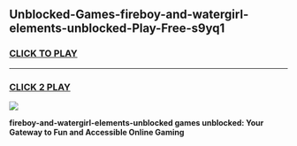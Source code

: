
## Unblocked-Games-fireboy-and-watergirl-elements-unblocked-Play-Free-s9yq1
<h3>
<a href="https://premium76.site?title=fireboy-and-watergirl-elements-unblocked&ref=20M">CLICK TO PLAY</a></h3>
<hr>

<h3>
<a href="https://premium76.site?title=fireboy-and-watergirl-elements-unblocked&ref=20M">CLICK 2 PLAY</a>
  
</h3>

<a href="https://premium76.site?title=fireboy-and-watergirl-elements-unblocked&ref=19M"><img src="https://clearcache.store/games.png"></a>


**fireboy-and-watergirl-elements-unblocked games unblocked: Your Gateway to Fun and Accessible Online Gaming**
